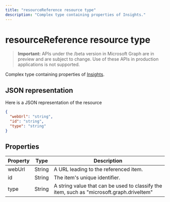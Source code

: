 ```yaml
---
title: "resourceReference resource type"
description: "Complex type containing properties of Insights."
---
```


# resourceReference resource type

> **Important:** APIs under the /beta version in Microsoft Graph are in preview and are subject to change. Use of these APIs in production applications is not supported.

Complex type containing properties of [Insights](insights.md).

## JSON representation

Here is a JSON representation of the resource

```json
{
  "webUrl": "string",
  "id": "string",
  "type": "string"
}
```

## Properties

| Property      | Type      | Description  |
| ------------- |-----------| -------------|
| webUrl      	| String	| A URL leading to the referenced item. |
| id     		| String    | The item's unique identifier.           |
| type 			| String   	| A string value that can be used to classify the item, such as "microsoft.graph.driveItem" |